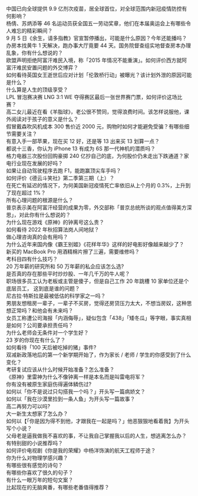 中国已向全球提供 9.9 亿剂次疫苗，居全球首位，对全球范围内新冠疫情防控有何影响？  
杨倩、苏炳添等 46 名运动员获全国五一劳动奖章，他们在本届奥运会上有哪些令人难忘的精彩瞬间？  
9 月 5 日《余生，请多指教》官宣暂停播出，可能是什么原因？今年还能播吗？  
办房本找黄牛 1 天解决，跑办事大厅竟要 44 天。国务院督查组实地督查房本办理乱象，你有什么想说的？  
欧盟声明拒绝阿富汗难民入境，称「2015 年情况不能重演」。如何评价西方就阿富汗难民安置问题的外交博弈？  
如何看待英国女王逝世后应对计划「伦敦桥行动」被曝光？该计划外泄的原因可能是什么？  
什么算是人生的顶级享受？  
LPL 冒泡赛决赛 LNG 3:1 WE 夺得赛区最后一张世界赛门票，如何评价这场比赛？  
高二女儿最近在看《羊脂球》，老公很不赞同，觉得浪费时间。该怎样说服他，课外阅读对于孩子的意义是什么？  
假冒戴森吹风机成本 300 售价近 2000 元，购物时如何才能避免受骗？有哪些细节需要关注？  
有意入手一部苹果，现在买 12 好，还是等 13 出来买 13 划算一点？  
都说十三香，你认为 iPhone 13 有成为 6S 那一代神机的潜质吗？  
格力电器三次股份回购豪掷 240 亿抄自己的底，为何股价仍未走出下跌通道？家电行业现在发展的好吗？  
如果让自动驾驶程序去跑 F1，能跑赢顶尖车手吗？  
如何评价《德云斗笑社》第二季第三期（上）？  
在死亡有延迟的情况下，为何美国新冠疫情死亡率依旧从上个月的 0.3%，上升到了现在超过 1%？  
所有心理问题的根源是什么？  
普京表示美在阿富汗经营的成果为零，外交部称「普京总统所谈的观点值得美方深思」，对此你有什么想说的？  
为什么现在游戏《原神》的钟离号这么贵？  
如何看待 2022 年秋招算法岗人间地狱？  
做心理咨询真的会有用吗？  
为什么近年来国内像《霸王别姬》《花样年华》这样的好电影好像越来越少了？  
新买的 MacBook Pro 用酒精棉片擦了三遍，需要维修吗？  
考科目四有什么技巧？  
20 万年薪的研究所和 50 万年薪的私企应该怎么选?  
是否真的存在那些平时炒炒股、一年几千万的牛人呢？  
职场很多员工认为老板或主管是傻子，但是自己工作 20 年跳槽 10 家单位还是个底层员工， 这到底是谁的问题？  
尼古拉·特斯拉是最被低估的科学家之一吗？  
男朋友想租房一辈子，一辈子不买房，觉得还房贷压力太大，不想当房奴，这种思想正常吗？和他会有未来吗？  
女员工称遭公司海报「内涵侮辱」，疑似包含「438」「矮冬瓜」等字眼，事实真相是如何？公司要承担责任吗？  
为什么老师会无条件对一个学生好？  
23 岁的你现在有什么了？  
如何看待「100 天后被吃掉的猪」事件?  
双减新政落地后的第一个新学期开始了，作为家长 / 老师 / 学生的你感受到了什么变化？  
考研复试应该从什么时候开始准备？怎么准备？  
《原神》里雷神为什么不像钟离一样是本名而是叫雷电将军？  
你有没有被原生家庭伤得遍体鳞伤过?  
如何以「你不是说过只勾搭我一个吗？」开头写一篇病娇文？  
如何以「我在沙漠里捡到一条人鱼」为开头写一篇故事？  
高二再努力可以吗?  
大一新生太想家了怎么办？  
如何以【「你是因为得不到他，才跟我在一起是吗？」他恶狠狠地看着我】为开头写个小说？  
父母老是逼我做我不喜欢的事，不让我自己掌握我以后的人生，想逃离怎么办？  
有特别甜的小说推荐吗？  
如何评价电视剧《你是我的荣耀》中杨洋饰演的航天工程师于途？  
你为什么对物理学感兴趣？  
有哪些很有感觉的诗句？  
有哪些你喜欢了很久的句子？  
有什么一眼万年的短句文案？  
比起现在的无脑爽番，有哪些老番值得推荐？  
